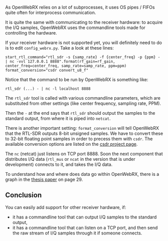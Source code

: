As OpenWebRX relies on a lot of subprocesses, it uses OS pipes / FIFOs quite often for interprocess communication.

It is quite the same with communicating to the receiver hardware: to acquire the I/Q samples, OpenWebRX uses the commandline tools made for controlling the hardware.

If your receiver hardware is not supported yet, you will definitely need to do is to edit `config_webrx.py`. Take a look at these lines:

    start_rtl_command="rtl_sdr -s {samp_rate} -f {center_freq} -p {ppm} - | nc -vvl 127.0.0.1 8888".format(rf_gain=rf_gain, center_freq=center_freq, samp_rate=samp_rate, ppm=ppm)
    format_conversion="csdr convert_u8_f"

Notice that the command to be run by OpenWebRX is something like:

    rtl_sdr (...) - | nc -l localhost 8888

The `rtl_sdr` tool is called with various commandline parameters, which are substituted from other settings (like center frequency, sampling rate, PPM).

Then the `-` at the end says that `rtl_sdr` should output the samples to the standard output, from where it is piped into `netcat`.

There is another important setting: `format_conversion` will tell OpenWebRX that the RTL-SDR outputs 8-bit unsigned samples. We have to convert these to 32-bit floating point samples in order to precess them with `csdr`. The available conversion options are listed on the [csdr project page](https://github.com/simonyiszk/csdr#data-types).

The `nc` (netcat) just listens on TCP port 8888. Soon the next component that distributes I/Q data (`rtl_mus` or `ncat` in the version that is under development) connects to it, and takes the I/Q data. 

To understand how and where does data go within OpenWebRX, there is a graph in the [thesis paper](http://openwebrx.org/bsc-thesis.pdf) on page 29.

## Conclusion

You can easily add support for other receiver hardware, if:
* it has a commandline tool that can output I/Q samples to the standard output,
* it has a commandline tool that can listen on a TCP port, and then send the raw stream of I/Q samples through it if someone connects.

 
